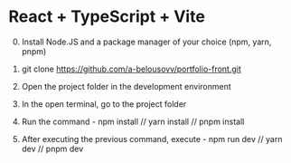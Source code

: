 # React + TypeScript + Vite

0. Install Node.JS and a package manager of your choice (npm, yarn, pnpm)

1. git clone https://github.com/a-belousovv/portfolio-front.git

2. Open the project folder in the development environment

3. In the open terminal, go to the project folder

4. Run the command - npm install // yarn install // pnpm install

5. After executing the previous command, execute - npm run dev // yarn dev // pnpm dev
